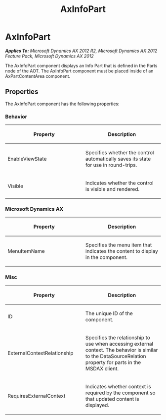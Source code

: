 ﻿---
title: AxInfoPart
TOCTitle: AxInfoPart
ms:assetid: 1f90b335-349e-435f-b1d8-386b86a0a322
ms:mtpsurl: https://msdn.microsoft.com/en-us/library/Gg841219(v=AX.60)
ms:contentKeyID: 35245064
ms.date: 11/07/2012
mtps_version: v=AX.60
---

# AxInfoPart 


_**Applies To:** Microsoft Dynamics AX 2012 R2, Microsoft Dynamics AX 2012 Feature Pack, Microsoft Dynamics AX 2012_

The AxInfoPart component displays an Info Part that is defined in the Parts node of the AOT. The AxInfoPart component must be placed inside of an AxPartContentArea component.

## Properties

The AxInfoPart component has the following properties:

### Behavior

<table>
<colgroup>
<col style="width: 50%" />
<col style="width: 50%" />
</colgroup>
<thead>
<tr class="header">
<th><p>Property</p></th>
<th><p>Description</p></th>
</tr>
</thead>
<tbody>
<tr class="odd">
<td><p>EnableViewState</p></td>
<td><p>Specifies whether the control automatically saves its state for use in round-trips.</p></td>
</tr>
<tr class="even">
<td><p>Visible</p></td>
<td><p>Indicates whether the control is visible and rendered.</p></td>
</tr>
</tbody>
</table>


### Microsoft Dynamics AX

<table>
<colgroup>
<col style="width: 50%" />
<col style="width: 50%" />
</colgroup>
<thead>
<tr class="header">
<th><p>Property</p></th>
<th><p>Description</p></th>
</tr>
</thead>
<tbody>
<tr class="odd">
<td><p>MenuItemName</p></td>
<td><p>Specifies the menu item that indicates the content to display in the component.</p></td>
</tr>
</tbody>
</table>


### Misc

<table>
<colgroup>
<col style="width: 50%" />
<col style="width: 50%" />
</colgroup>
<thead>
<tr class="header">
<th><p>Property</p></th>
<th><p>Description</p></th>
</tr>
</thead>
<tbody>
<tr class="odd">
<td><p>ID</p></td>
<td><p>The unique ID of the component.</p></td>
</tr>
<tr class="even">
<td><p>ExternalContextRelationship</p></td>
<td><p>Specifies the relationship to use when accessing external context. The behavior is similar to the DataSourceRelation property for parts in the MSDAX client.</p></td>
</tr>
<tr class="odd">
<td><p>RequiresExternalContext</p></td>
<td><p>Indicates whether context is required by the component so that updated content is displayed.</p></td>
</tr>
</tbody>
</table>

